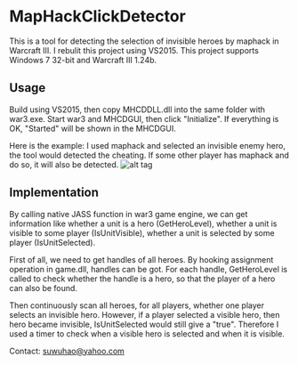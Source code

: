# MapHackClickDetector

This is a tool for detecting the selection of invisible heroes by maphack in Warcraft III. I rebulit this project using VS2015. This project supports Windows 7 32-bit and Warcraft III 1.24b. 

## Usage
Build using VS2015, then copy MHCDDLL.dll into the same folder with war3.exe. Start war3 and MHCDGUI, then click "Initialize". If everything is OK, "Started" will be shown in the MHCDGUI.

Here is the example: I used maphack and selected an invisible enemy hero, the tool would detected the cheating. If some other player has maphack and do so, it will also be detected.
![alt tag](https://github.com/zhujf553/MapHackClickDetector/blob/master/Illustration.png?raw=true)

## Implementation

By calling native JASS function in war3 game engine, we can get information like whether a unit is a hero (GetHeroLevel), whether a unit is visible to some player (IsUnitVisible), whether a unit is selected by some player (IsUnitSelected). 

First of all, we need to get handles of all heroes. By hooking assignment operation in game.dll, handles can be got. For each handle, GetHeroLevel is called to check whether the handle is a hero, so that the player of a hero can also be found. 

Then continuously scan all heroes, for all players, whether one player selects an invisible hero. However, if a player selected a visible hero, then hero became invisible, IsUnitSelected would still give a "true". Therefore I used a timer to check when a visible hero is selected and when it is visible. 

Contact: suwuhao@yahoo.com
